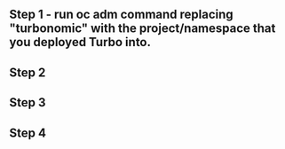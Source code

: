 ## Step 1 - run oc adm command replacing "turbonomic" with the project/namespace that you deployed Turbo into.
## Step 2
## Step 3
## Step 4
